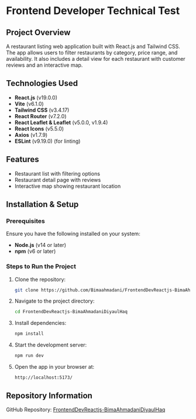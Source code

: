 # Frontend Developer Technical Test

## Project Overview
A restaurant listing web application built with React.js and Tailwind CSS. The app allows users to filter restaurants by category, price range, and availability. It also includes a detail view for each restaurant with customer reviews and an interactive map.

## Technologies Used
- **React.js** (v19.0.0)
- **Vite** (v6.1.0)
- **Tailwind CSS** (v3.4.17)
- **React Router** (v7.2.0)
- **React Leaflet & Leaflet** (v5.0.0, v1.9.4)
- **React Icons** (v5.5.0)
- **Axios** (v1.7.9)
- **ESLint** (v9.19.0) (for linting)

## Features
- Restaurant list with filtering options
- Restaurant detail page with reviews
- Interactive map showing restaurant location

## Installation & Setup
### Prerequisites
Ensure you have the following installed on your system:
- **Node.js** (v14 or later)
- **npm** (v6 or later)

### Steps to Run the Project
1. Clone the repository:
   ```bash
   git clone https://github.com/Bimaahmadani/FrontendDevReactjs-BimaAhmadaniDiyaulHaq.git
   ```
2. Navigate to the project directory:
   ```bash
   cd FrontendDevReactjs-BimaAhmadaniDiyaulHaq
   ```
3. Install dependencies:
   ```bash
   npm install
   ```
4. Start the development server:
   ```bash
   npm run dev
   ```
5. Open the app in your browser at:
   ```
   http://localhost:5173/
   ```


## Repository Information
GitHub Repository: [FrontendDevReactjs-BimaAhmadaniDiyaulHaq](https://github.com/Bimaahmadani/FrontendDevReactjs-BimaAhmadaniDiyaulHaq)

